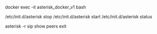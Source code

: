 docker exec -it asterisk_docker_v1 bash


/etc/init.d/asterisk stop
/etc/init.d/asterisk start 
/etc/init.d/asterisk status

asterisk -r
sip show peers
exit

